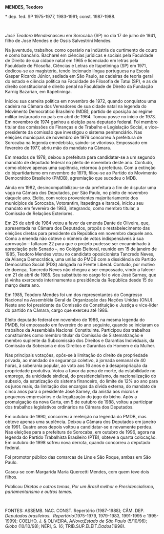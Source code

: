 **MENDES, Teodoro**

\* dep. fed. SP 1975-1977, 1983-1991; const. 1987-1988.

 

*José Teodoro Mendes*nasceu em Sorocaba (SP) no dia 17 de julho de 1941,
filho de José Mendes e de Ossis Salvestrini Mendes.

Na juventude, trabalhou como operário na indústria de curtimento de
couro e como bancário. Bacharel em ciências jurídicas e sociais pela
Faculdade de Direito de sua cidade natal em 1965 e licenciado em letras
pela Faculdade de Filosofia, Ciências e Letras de Itapetininga (SP) em
1971, dedicou-se ao magistério, tendo lecionado língua portuguesa na
Escola Gaspar Ricardo Júnior, sediada em São Paulo, as cadeiras de
teoria geral do estado e ciência política na Faculdade de Filosofia de
Tatuí (SP), e as de direito constitucional e direito penal na Faculdade
de Direito da Fundação Karnig Bazarian, em Itapetininga.

Iniciou sua carreira política em novembro de 1972, quando conquistou uma
cadeira na Câmara dos Vereadores de sua cidade natal na legenda do
Movimento Democrático Brasileiro (MDB), partido de oposição ao regime
militar instaurado no país em abril de 1964. Tomou posse no início de
1973. Em novembro de 1974 ganhou a eleição para deputado federal. Foi
membro titular das comissões de Finanças e de Trabalho e Legislação
Social, e vice-presidente da comissão que investigou o sistema
penitenciário. Nas eleições municipais de novembro de 1976 concorreu à
prefeitura de Sorocaba na legenda emedebista, saindo-se vitorioso.
Empossado em fevereiro de 1977, abriu mão do mandato na Câmara.

Em meados de 1978, deixou a prefeitura para candidatar-se a um segundo
mandato de deputado federal no pleito de novembro deste ano. Contudo,
como obteve apenas uma suplência, retornou à prefeitura. Com a extinção
do bipartidarismo em novembro de 1979, filiou-se ao Partido do Movimento
Democrático Brasileiro (PMDB), agremiação que sucedeu o MDB.

Ainda em 1982, desincompatibilizou-se da prefeitura a fim de disputar
uma vaga na Câmara dos Deputados, por São Paulo, no pleito de novembro
daquele ano. Eleito, com votos provenientes majoritariamente dos
municípios de Sorocaba, Votorantim, Itapetinga e Itaracé, iniciou seu
mandato em fevereiro de 1983, integrando, como membro titular, a
Comissão de Relações Exteriores.

Em 25 de abril de 1984 votou a favor da emenda Dante de Oliveira, que,
apresentada na Câmara dos Deputados, propôs o restabelecimento das
eleições diretas para presidente da República em novembro daquele ano.
Como a emenda não obteve o número de votos indispensáveis à sua
aprovação – faltaram 22 para que o projeto pudesse ser encaminhado à
apreciação pelo Senado –, no Colégio Eleitoral, reunido em 15 de janeiro
de 1985, Teodoro Mendes votou no candidato oposicionista Tancredo Neves,
da Aliança Democrática, uma união do PMDB com a dissidência do Partido
Democrático Social (PDS) abrigada na Frente Liberal. Contudo, por motivo
de doença, Tancredo Neves não chegou a ser empossado, vindo a falecer em
21 de abril de 1985. Seu substituto no cargo foi o vice José Sarney, que
já vinha exercendo interinamente a presidência da República desde 15 de
março deste ano.

Em 1985, Teodoro Mendes foi um dos representantes do Congresso Nacional
na Assembléia Geral da Organização das Nações Unidas (ONU). Neste ano
foi presidente da Comissão de Constituição e Justiça e vice-líder do
partido na Câmara, cargo que exerceu até 1986.

Eleito deputado federal em novembro de 1986, na mesma legenda do PMDB,
foi empossado em fevereiro do ano seguinte, quando se iniciaram os
trabalhos da Assembléia Nacional Constituinte. Participou dos trabalhos
constituintes como membro titular da Comissão de Sistematização e membro
suplente da Subcomissão dos Direitos e Garantias Individuais, da
Comissão da Soberania e dos Direitos e Garantias do Homem e da Mulher.

Nas principais votações, opôs-se à limitação do direito de propriedade
privada, ao mandado de segurança coletivo, à jornada semanal de 40
horas, à soberania popular, ao voto aos 16 anos e à desapropriação da
propriedade produtiva. Votou a favor da pena de morte, da estabilidade
no emprego, da unicidade sindical, do presidencialismo, da
nacionalização do subsolo, da estatização do sistema financeiro, do
limite de 12% ao ano para os juros reais, da limitação dos encargos da
dívida externa, do mandato de cinco anos para o presidente José Sarney,
da anistia aos micros e pequenos empresários e da legalização do jogo do
bicho. Após a promulgação da nova Carta, em 5 de outubro de 1988, voltou
a participar dos trabalhos legislativos ordinários na Câmara dos
Deputados.

Em outubro de 1990, concorreu à reeleição na legenda do PMDB, mas obteve
apenas uma suplência. Deixou a Câmara dos Deputados em janeiro de 1991.
Quatro anos depois voltou a candidatar-se e novamente perdeu. Nas
eleições para a prefeitura de Sorocaba, em outubro de 1996, agora na
legenda do Partido Trabalhista Brasileiro (PTB), obteve a quarta
colocação. Em outubro de 1998 sofreu nova derrota, quando concorreu a
deputado federal.

Foi promotor público das comarcas de Lins e São Roque, ambas em São
Paulo.

Casou-se com Margarida Maria Quercetti Mendes, com quem teve dois
filhos.

Publicou *Diretas e outros temas*, *Por um Brasil melhor* e
*Presidencialismo, parlamentarismo e outros temas*.

 

FONTES: ASSEMB. NAC. CONST. Repertório (1987-1988); CÂM. DEP. *Deputados
brasileiros.  Repertório*(1975-1979, 1979-1983, 1991-1995 e 1995-1999);
COELHO, J. & OLIVEIRA, A*Nova*;*Estado de São Paulo* (5/10/96); *Globo*
(10/10/98); NÉRI, S. *16*; TRIB.SUP.ELEIT.*Dados*(1998).

 

